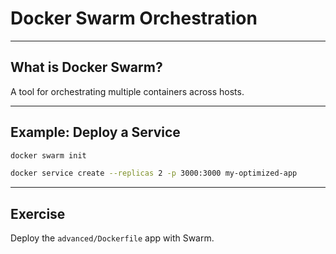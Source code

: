 # Docker Swarm Orchestration

---

## What is Docker Swarm?

A tool for orchestrating multiple containers across hosts.

---

## Example: Deploy a Service

```bash
docker swarm init

docker service create --replicas 2 -p 3000:3000 my-optimized-app
```

---

## Exercise

Deploy the `advanced/Dockerfile` app with Swarm.